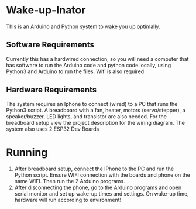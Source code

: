 # Wake-up-Inator

This is an Arduino and Python system to wake you up optimally.

## Software Requirements

Currently this has a hardwired connection, so you will need a computer that has software to run the Arduino code and python code locally, using Python3 and Arduino to run the files. Wifi is also required.

## Hardware Requirements

The system requires an Iphone to connect (wired) to a PC that runs the Python3 script. A breadboard with a fan, heater, motors (servo/stepper), a speaker/buzzer, LED lights, and transistor are also needed.
For the breadboard setup view the project description for the wiring diagram. The system also uses 2 ESP32 Dev Boards

# Running
1. After breadboard setup, connect the IPhone to the PC and run the Python script. Ensure WIFI connection with the boards and phone on the same WIFI. Then run the 2 Arduino programs.
2. After disconnecting the phone, go to the Arduino programs and open serial monitor and set up wake-up times and settings. On wake-up time, hardware will run according to environment!
